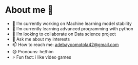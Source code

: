# About me 👋


- 🔭 I’m currently working on Machine learning model stability
- 🌱 I’m currently learning advanced programming with python
- 👯 I’m looking to collaborate on Data science project
- 💬 Ask me about my interests
- 📫 How to reach me: adebayoomotola42@gmail.com
- 😄 Pronouns: he/him
- ⚡ Fun fact: i like video games
